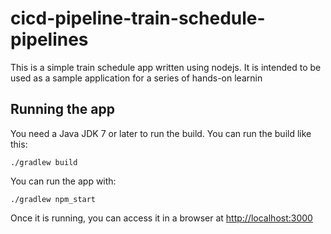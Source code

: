 # cicd-pipeline-train-schedule-pipelines

This is a simple train schedule app written using nodejs. It is intended to be used as a sample application for a series of hands-on learnin

## Running the app

You need a Java JDK 7 or later to run the build. You can run the build like this:

    ./gradlew build

You can run the app with:

    ./gradlew npm_start

Once it is running, you can access it in a browser at [http://localhost:3000](http://localhost:3000)
